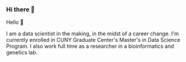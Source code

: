 ### Hi there 👋

<!--
**ElinaHadelia/ElinaHadelia** is a ✨ _special_ ✨ repository because its `README.md` (this file) appears on your GitHub profile.

Here are some ideas to get you started:

- 🔭 I’m currently working on ...
- 🌱 I’m currently learning ...
- 👯 I’m looking to collaborate on ...
- 🤔 I’m looking for help with ...
- 💬 Ask me about ...
- 📫 How to reach me: ...
- 😄 Pronouns: ...
- ⚡ Fun fact: ...
-->


Hello 👋

I am a data scientist in the making, in the midst of a career change. I'm currently enrolled in CUNY Graduate Center's Master's in Data Science Program. I also work full time as a researcher in a bioinformatics and genetics lab.

